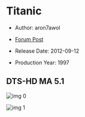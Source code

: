 # Titanic

* Author: aron7awol

* [Forum Post](https://www.avsforum.com/threads/bass-eq-for-filtered-movies.2995212/post-57819580)

* Release Date: 2012-09-12
* Production Year: 1997

## DTS-HD MA 5.1

![img 0](https://i.imgur.com/ID9gXe4.jpg)

![img 1](https://i.imgur.com/XtekeBV.jpg)

